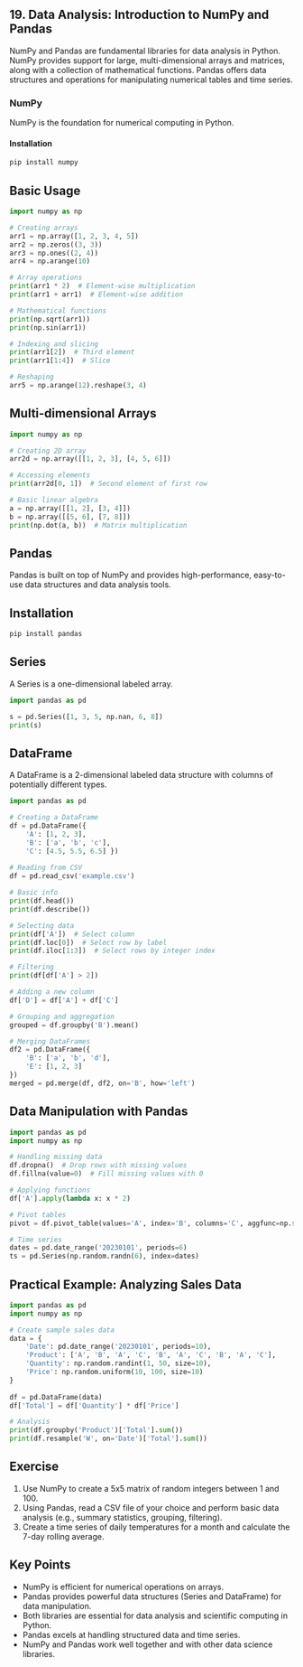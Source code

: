 
## 19. Data Analysis: Introduction to NumPy and Pandas 

NumPy and Pandas are fundamental libraries for data analysis in Python. NumPy provides support for large, multi-dimensional arrays and matrices, along with a collection of mathematical functions. Pandas offers data structures and operations for manipulating numerical tables and time series. 

### NumPy 

NumPy is the foundation for numerical computing in Python. 

#### Installation 

```bash 
pip install numpy
```

## Basic Usage

```python
import numpy as np 

# Creating arrays 
arr1 = np.array([1, 2, 3, 4, 5]) 
arr2 = np.zeros((3, 3)) 
arr3 = np.ones((2, 4)) 
arr4 = np.arange(10) 

# Array operations 
print(arr1 * 2)  # Element-wise multiplication 
print(arr1 + arr1)  # Element-wise addition 

# Mathematical functions 
print(np.sqrt(arr1)) 
print(np.sin(arr1)) 

# Indexing and slicing 
print(arr1[2])  # Third element 
print(arr1[1:4])  # Slice 

# Reshaping 
arr5 = np.arange(12).reshape(3, 4)
```

## Multi-dimensional Arrays

```python
import numpy as np

# Creating 2D array 
arr2d = np.array([[1, 2, 3], [4, 5, 6]]) 

# Accessing elements 
print(arr2d[0, 1])  # Second element of first row 

# Basic linear algebra 
a = np.array([[1, 2], [3, 4]]) 
b = np.array([[5, 6], [7, 8]]) 
print(np.dot(a, b))  # Matrix multiplication
```

## Pandas

Pandas is built on top of NumPy and provides high-performance, easy-to-use data structures and data analysis tools.

## Installation

```bash
pip install pandas
```

## Series

A Series is a one-dimensional labeled array.

```python
import pandas as pd 

s = pd.Series([1, 3, 5, np.nan, 6, 8]) 
print(s)
```

## DataFrame

A DataFrame is a 2-dimensional labeled data structure with columns of potentially different types.

```python
import pandas as pd

# Creating a DataFrame 
df = pd.DataFrame({     
	'A': [1, 2, 3],    
	'B': ['a', 'b', 'c'],    
	'C': [4.5, 5.5, 6.5] }) 
	
# Reading from CSV 
df = pd.read_csv('example.csv') 

# Basic info 
print(df.head()) 
print(df.describe()) 

# Selecting data 
print(df['A'])  # Select column 
print(df.loc[0])  # Select row by label 
print(df.iloc[1:3])  # Select rows by integer index 

# Filtering 
print(df[df['A'] > 2]) 

# Adding a new column 
df['D'] = df['A'] + df['C'] 

# Grouping and aggregation 
grouped = df.groupby('B').mean() 

# Merging DataFrames 
df2 = pd.DataFrame({
	'B': ['a', 'b', 'd'], 
	'E': [1, 2, 3]
}) 
merged = pd.merge(df, df2, on='B', how='left')
```

## Data Manipulation with Pandas

```python
import pandas as pd
import numpy as np

# Handling missing data 
df.dropna()  # Drop rows with missing values 
df.fillna(value=0)  # Fill missing values with 0 

# Applying functions 
df['A'].apply(lambda x: x * 2) 

# Pivot tables 
pivot = df.pivot_table(values='A', index='B', columns='C', aggfunc=np.sum) 

# Time series 
dates = pd.date_range('20230101', periods=6) 
ts = pd.Series(np.random.randn(6), index=dates)
```

## Practical Example: Analyzing Sales Data

```python
import pandas as pd 
import numpy as np 

# Create sample sales data 
data = {     
	'Date': pd.date_range('20230101', periods=10),    
	'Product': ['A', 'B', 'A', 'C', 'B', 'A', 'C', 'B', 'A', 'C'],   
	'Quantity': np.random.randint(1, 50, size=10),    
	'Price': np.random.uniform(10, 100, size=10) 
} 
	
df = pd.DataFrame(data) 
df['Total'] = df['Quantity'] * df['Price'] 

# Analysis 
print(df.groupby('Product')['Total'].sum()) 
print(df.resample('W', on='Date')['Total'].sum())
```

## Exercise

1. Use NumPy to create a 5x5 matrix of random integers between 1 and 100.
2. Using Pandas, read a CSV file of your choice and perform basic data analysis (e.g., summary statistics, grouping, filtering).
3. Create a time series of daily temperatures for a month and calculate the 7-day rolling average.

## Key Points

- NumPy is efficient for numerical operations on arrays.
- Pandas provides powerful data structures (Series and DataFrame) for data manipulation.
- Both libraries are essential for data analysis and scientific computing in Python.
- Pandas excels at handling structured data and time series.
- NumPy and Pandas work well together and with other data science libraries.
